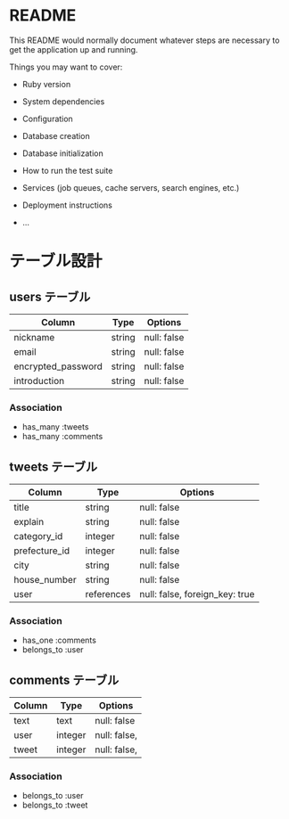# README

This README would normally document whatever steps are necessary to get the
application up and running.

Things you may want to cover:

* Ruby version

* System dependencies

* Configuration

* Database creation

* Database initialization

* How to run the test suite

* Services (job queues, cache servers, search engines, etc.)

* Deployment instructions

* ...
# テーブル設計

## users テーブル

| Column             | Type    | Options     |
| ------------------ | ------- | ----------- |
| nickname           | string  | null: false |
| email              | string  | null: false |
| encrypted_password | string  | null: false |
| introduction       | string  | null: false |

### Association

- has_many :tweets
- has_many :comments

## tweets テーブル

| Column            | Type       | Options                        |
| ----------------- | ---------- |------------------------------- |
| title             | string     | null: false                    |
| explain           | string     | null: false                    |
| category_id       | integer    | null: false                    |
| prefecture_id     | integer    | null: false                    |
| city              | string     | null: false                    |
| house_number      | string     | null: false                    |
| user              | references | null: false, foreign_key: true |


### Association
- has_one :comments
- belongs_to :user

## comments テーブル

| Column    | Type       | Options        |
| --------- | ---------- | -------------- |
| text      | text       | null: false    |
| user      | integer    | null: false,   |
| tweet     | integer    | null: false,   |

### Association

- belongs_to :user
- belongs_to :tweet

